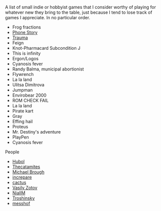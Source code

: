 A list of small indie or hobbyist games that I consider worthy of playing for whatever new they bring to the table, just because I tend to lose track of games I appreciate. In no particular order.

- Frog fractions
- [Phone Story](http://phonestory.org/)
- [Trauma](http://www.traumagame.com)
- Feign
- Knot-Pharmacard Subcondition J
- This is infinity
- Ergon/Logos
- Cyanosis fever
- Randy Balma, municipal abortionist
- Flywrench
- La la land
- Ulitsa Dimitrova
- Jumpman
- Envirobear 2000
- ROM CHECK FAIL
- La la land
- Pirate kart
- Gray
- Effing hail
- Proteus
- Mr. Destiny's adventure
- PlayPen
- Cyanosis fever

People

- [Hubol](http://www.hubolhubolhubol.com/)
- [Thecatamites](http://harmonyzone.org/)
- [Michael Brough](http://www.smestorp.com/)
- [increpare](http://www.increpare.com/)
- [cactus](http://www.cactus-soft.co.nr/)
- [Vasily Zotov](http://www.quitesoulless.com/)
- [NiallM](http://www.niallmoody.com/)
- [Troshinsky](http://www.troshinsky.com/)
- [messhof](http://messhof.com/)
